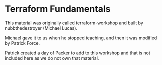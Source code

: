# Terraform Fundamentals
This material was originally called terraform-workshop and built by nubbthedestroyer (Michael Lucas).

Michael gave it to us when he stopped teaching, and then it was modified by Patrick Force.

Patrick created a day of Packer to add to this workshop and that is not included here as we do not own that material.
